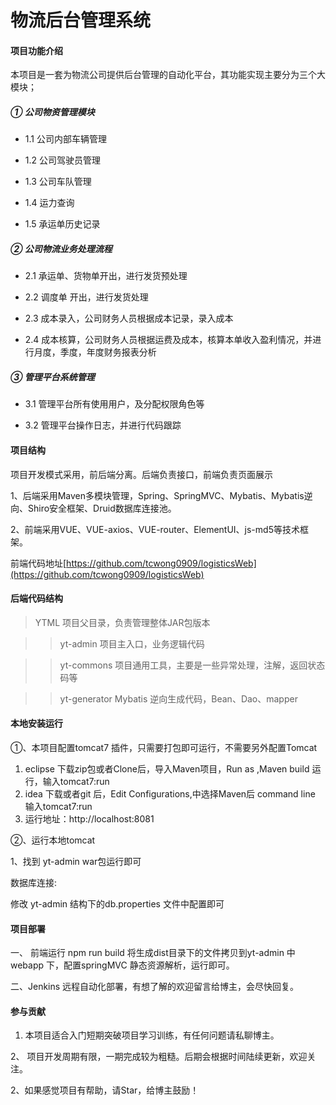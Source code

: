 # 物流后台管理系统

#### 项目功能介绍
本项目是一套为物流公司提供后台管理的自动化平台，其功能实现主要分为三个大模块；

##### ① 公司物资管理模块
- 1.1 公司内部车辆管理

- 1.2 公司驾驶员管理

- 1.3 公司车队管理

- 1.4 运力查询

- 1.5 承运单历史记录

##### ② 公司物流业务处理流程

- 2.1 承运单、货物单开出，进行发货预处理

- 2.2 调度单 开出，进行发货处理

- 2.3 成本录入，公司财务人员根据成本记录，录入成本

- 2.4 成本核算，公司财务人员根据运费及成本，核算本单收入盈利情况，并进行月度，季度，年度财务报表分析

##### ③ 管理平台系统管理

- 3.1 管理平台所有使用用户，及分配权限角色等

- 3.2 管理平台操作日志，并进行代码跟踪


#### 项目结构
项目开发模式采用，前后端分离。后端负责接口，前端负责页面展示

1、后端采用Maven多模块管理，Spring、SpringMVC、Mybatis、Mybatis逆向、Shiro安全框架、Druid数据库连接池。

2、前端采用VUE、VUE-axios、VUE-router、ElementUI、js-md5等技术框架。

前端代码地址[https://github.com/tcwong0909/logisticsWeb](https://github.com/tcwong0909/logisticsWeb)

#### 后端代码结构

> YTML   项目父目录，负责管理整体JAR包版本


>> yt-admin   项目主入口，业务逻辑代码


>> yt-commons   项目通用工具，主要是一些异常处理，注解，返回状态码等


>> yt-generator  Mybatis 逆向生成代码，Bean、Dao、mapper

#### 本地安装运行

①、本项目配置tomcat7 插件，只需要打包即可运行，不需要另外配置Tomcat

1. eclipse 下载zip包或者Clone后，导入Maven项目，Run as ,Maven build 运行，输入tomcat7:run
2. idea 下载或者git 后，Edit Configurations,中选择Maven后 command line 输入tomcat7:run
3. 运行地址：http://localhost:8081

②、运行本地tomcat

1、找到 yt-admin  war包运行即可



数据库连接:

修改 yt-admin 结构下的db.properties 文件中配置即可


#### 项目部署

一、 前端运行 npm run build  将生成dist目录下的文件拷贝到yt-admin 中 webapp 下，配置springMVC
静态资源解析，运行即可。

二、Jenkins 远程自动化部署，有想了解的欢迎留言给博主，会尽快回复。

#### 参与贡献

1. 本项目适合入门短期突破项目学习训练，有任何问题请私聊博主。

2、 项目开发周期有限，一期完成较为粗糙。后期会根据时间陆续更新，欢迎关注。

2、如果感觉项目有帮助，请Star，给博主鼓励！

